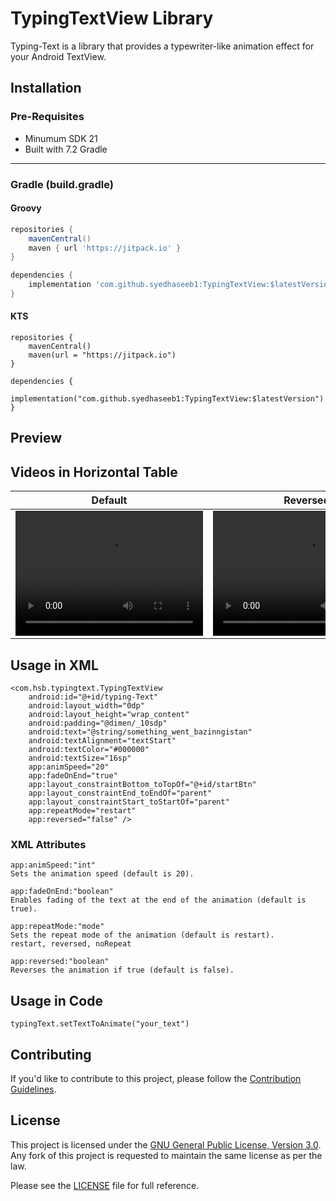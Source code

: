 # TypingTextView Library

Typing-Text is a library that provides a typewriter-like animation effect for your Android TextView.

## Installation
### Pre-Requisites

* Minumum SDK 21
* Built with 7.2 Gradle
***

### Gradle (build.gradle)

#### Groovy

```groovy
repositories {
    mavenCentral()
    maven { url 'https://jitpack.io' }
}

dependencies {
    implementation 'com.github.syedhaseeb1:TypingTextView:$latestVersion'
}
```

#### KTS
```KTS
repositories {
    mavenCentral()
    maven(url = "https://jitpack.io")
}

dependencies {
    implementation("com.github.syedhaseeb1:TypingTextView:$latestVersion")
}
```
## Preview
## Videos in Horizontal Table

| Default| Reversed | Customised |
| --- | --- | --- |
| <video width="300" height="200" controls><source src="prev01.mp4" type="video/mp4"></video> | <video width="300" height="200" controls><source src="prev02.mp4" type="video/mp4"></video> | <video width="300" height="200" controls><source src="prev03.mp4" type="video/mp4"></video> |

## Usage in XML
````
<com.hsb.typingtext.TypingTextView
    android:id="@+id/typing-Text"
    android:layout_width="0dp"
    android:layout_height="wrap_content"
    android:padding="@dimen/_10sdp"
    android:text="@string/something_went_bazinngistan"
    android:textAlignment="textStart"
    android:textColor="#000000"
    android:textSize="16sp"
    app:animSpeed="20"
    app:fadeOnEnd="true"
    app:layout_constraintBottom_toTopOf="@+id/startBtn"
    app:layout_constraintEnd_toEndOf="parent"
    app:layout_constraintStart_toStartOf="parent"
    app:repeatMode="restart"
    app:reversed="false" />
````

### XML Attributes
````
app:animSpeed:"int"
Sets the animation speed (default is 20).
````

````
app:fadeOnEnd:"boolean"
Enables fading of the text at the end of the animation (default is true).
````
````
app:repeatMode:"mode"
Sets the repeat mode of the animation (default is restart).
restart, reversed, noRepeat
````

````
app:reversed:"boolean"
Reverses the animation if true (default is false).
````

## Usage in Code
````
typingText.setTextToAnimate("your_text")

````
## Contributing

If you'd like to contribute to this project, please follow the [Contribution Guidelines](CONTRIBUTING.md).


## License

This project is licensed under the [GNU General Public License, Version 3.0](http://www.gnu.org/licenses/#GPL). Any fork of
this project is requested to maintain the same license as per the law.

Please see the [LICENSE](LICENSE.md) file for full reference.
